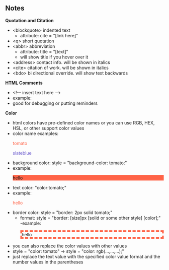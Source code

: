 ## Notes

**Quotation and Citation**
- \<blockquote> indented text
    - attribute: cite = "[link here]"
- \<q> short quotation
- \<abbr> abbreviation
    - attribute: title = "[text]"
    - will show title if you hover over it
- \<address> contact info. will be shown in italics
- \<cite> citation of work. will be shown in italics
- \<bdo> bi directional override. will show text backwards

**HTML Comments**
- \<!-- insert text here -->
- example: <!-- this is an example -->
- good for debugging or putting reminders

**Color**
- html colors have pre-defined color names or you can use RGB, HEX, HSL, or other support color values
- color name examples: <p style ="color:tomato;">tomato</p><p style = "color:slateblue;">slateblue<p>
- background color: style = "background-color: tomato;"
- example: <p style = "background-color: tomato;">hello</p>
- text color: "color:tomato;"
- example: <p style = "color:tomato;">hello</p>
- border color: style = "border: 2px solid tomato;"
    - format: style = "border: [size]px [solid or some other style] [color];"
-example: <p style = "border: 5px dashed tomato;">hello<p>
- you can also replace the color values with other values
- style = "color: tomato" -> style = "color: rgb(...,...,...);"
- just replace the text value with the specified color value format and the number values in the parentheses